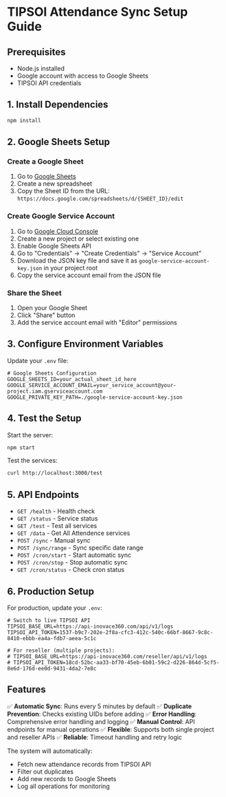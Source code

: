 # TIPSOI Attendance Sync Setup Guide

## Prerequisites

- Node.js installed
- Google account with access to Google Sheets
- TIPSOI API credentials

## 1. Install Dependencies

```bash
npm install
```

## 2. Google Sheets Setup

### Create a Google Sheet

1. Go to [Google Sheets](https://sheets.google.com)
2. Create a new spreadsheet
3. Copy the Sheet ID from the URL: `https://docs.google.com/spreadsheets/d/{SHEET_ID}/edit`

### Create Google Service Account

1. Go to [Google Cloud Console](https://console.cloud.google.com)
2. Create a new project or select existing one
3. Enable Google Sheets API
4. Go to "Credentials" → "Create Credentials" → "Service Account"
5. Download the JSON key file and save it as `google-service-account-key.json` in your project root
6. Copy the service account email from the JSON file

### Share the Sheet

1. Open your Google Sheet
2. Click "Share" button
3. Add the service account email with "Editor" permissions

## 3. Configure Environment Variables

Update your `.env` file:

```env
# Google Sheets Configuration
GOOGLE_SHEETS_ID=your_actual_sheet_id_here
GOOGLE_SERVICE_ACCOUNT_EMAIL=your_service_account@your-project.iam.gserviceaccount.com
GOOGLE_PRIVATE_KEY_PATH=./google-service-account-key.json
```

## 4. Test the Setup

Start the server:

```bash
npm start
```

Test the services:

```bash
curl http://localhost:3000/test
```

## 5. API Endpoints

- `GET /health` - Health check
- `GET /status` - Service status
- `GET /test` - Test all services
- `GET /data` - Get All Attendence services
- `POST /sync` - Manual sync
- `POST /sync/range` - Sync specific date range
- `POST /cron/start` - Start automatic sync
- `POST /cron/stop` - Stop automatic sync
- `GET /cron/status` - Check cron status

## 6. Production Setup

For production, update your `.env`:

```env
# Switch to live TIPSOI API
TIPSOI_BASE_URL=https://api-inovace360.com/api/v1/logs
TIPSOI_API_TOKEN=1537-b9c7-202e-2f8a-cfc3-412c-540c-66bf-8667-9c8c-8410-ebbb-ea4a-fdb7-aeea-5c1c

# For reseller (multiple projects):
# TIPSOI_BASE_URL=https://api-inovace360.com/reseller/api/v1/logs
# TIPSOI_API_TOKEN=18cd-52bc-aa33-bf70-45eb-6b01-59c2-d226-864d-5cf5-8e6d-176d-ee0d-9431-4da2-7e8c
```

## Features

✅ **Automatic Sync**: Runs every 5 minutes by default
✅ **Duplicate Prevention**: Checks existing UIDs before adding
✅ **Error Handling**: Comprehensive error handling and logging
✅ **Manual Control**: API endpoints for manual operations
✅ **Flexible**: Supports both single project and reseller APIs
✅ **Reliable**: Timeout handling and retry logic

The system will automatically:

- Fetch new attendance records from TIPSOI API
- Filter out duplicates
- Add new records to Google Sheets
- Log all operations for monitoring
